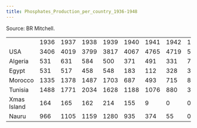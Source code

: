```yaml
---
title: Phosphates_Production_per_country_1936-1948
---
```

Source: BR Mitchell.

|             |      |      |      |      |      |      |      |      |      |      |      |      |      |
|-------------|------|------|------|------|------|------|------|------|------|------|------|------|------|
|             | 1936 | 1937 | 1938 | 1939 | 1940 | 1941 | 1942 | 1943 | 1944 | 1945 | 1946 | 1947 | 1948 |
| USA         | 3406 | 4019 | 3799 | 3817 | 4067 | 4765 | 4719 | 5208 | 5463 | 5900 | 6971 | 9172 | 8808 |
| Algeria     | 531  | 631  | 584  | 500  | 371  | 491  | 331  | 77   | 233  | 401  | 585  | 707  | 671  |
| Egypt       | 531  | 517  | 458  | 548  | 183  | 112  | 328  | 319  | 318  | 349  | 371  | 377  | 300  |
| Morocco     | 1335 | 1378 | 1487 | 1703 | 687  | 493  | 715  | 806  | 1445 | 1654 | 2860 | 2881 | 3226 |
| Tunisia     | 1488 | 1771 | 2034 | 1628 | 1188 | 1076 | 880  | 335  | 522  | 706  | 1399 | 1755 | 1864 |
| Xmas Island | 164  | 165  | 162  | 214  | 155  | 9    | 0    | 0    | 0    | 0    | 119  | 119  | 151  |
| Nauru       | 966  | 1105 | 1159 | 1280 | 935  | 374  | 55   | 0    | 0    | 0    | 59   | 178  | 268  |
